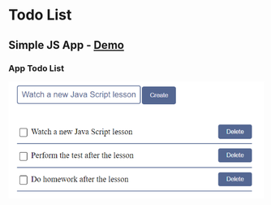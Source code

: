 # Todo List

## Simple JS App - [Demo](https://mve-dropdown-list.vercel.app/)

### App Todo List

![TodoList](screenshot/todolist.png 'Todo list')
